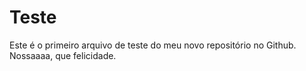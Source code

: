 # Teste

Este é o primeiro arquivo de teste do meu novo repositório no Github. Nossaaaa, que felicidade.

